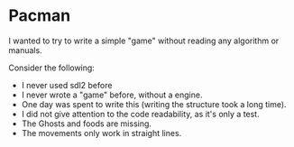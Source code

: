 # Pacman

I wanted to try to write a simple "game" without reading any
algorithm or manuals.

Consider the following:
* I never used sdl2 before
* I never wrote a "game" before, without a engine.
* One day was spent to write this (writing the structure took a long time).
* I did not give attention to the code readability, as it's only a test.
* The Ghosts and foods are missing.
* The movements only work in straight lines.
